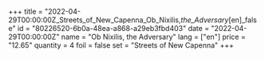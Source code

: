 +++
title = "2022-04-29T00:00:00Z_Streets_of_New_Capenna_Ob_Nixilis,_the_Adversary_[en]_false"
id = "80226520-6b0a-48ea-a868-a29eb3fbd403"
date = "2022-04-29T00:00:00Z"
name = "Ob Nixilis, the Adversary"
lang = ["en"]
price = "12.65"
quantity = 4
foil = false
set = "Streets of New Capenna"
+++
